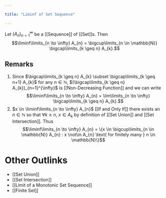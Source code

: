```yaml
---

title: "Liminf of Set Sequence"

---
```

Let $({A}_{n})_{n=1}^{\infty}$ be a [[Sequence]] of [[Set]]s. Then
$$\liminf\limits_{n \to \infty} A_{n} = \bigcup\limits_{n \in \mathbb{N}} \bigcap\limits_{k \geq n} A_{k}.$$

## Remarks
1. Since $\bigcap\limits_{k \geq n} A_{k} \subset \bigcap\limits_{k \geq n+1} A_{k}$ for any $n \in \mathbb{N}$, $(\bigcap\limits_{k \geq n} A_{k})_{n=1}^{\infty}$ is [[Non-Decreasing Function]] and we can write $$\liminf\limits_{n \to \infty} A_{n} = \lim\limits_{n \to \infty} \bigcap\limits_{k \geq n} A_{k}.$$
2. $x \in \liminf\limits_{n \to \infty} A_{n}$ [[If and Only If]] there exists an $n \in \mathbb{N}$ so that $\forall k \geq n$, $x \in A_{k}$ by definition of [[Set Union]] and [[Set Intersection]]. Thus $$\liminf\limits_{n \to \infty} A_{n} = \{x \in \bigcup\limits_{n \in \mathbb{N}} A_{n} : x \not\in A_{n} \text{ for finitely many } n \in \mathbb{N}\}$$
# Other Outlinks
- [[Set Union]]
- [[Set Intersection]]
- [[Limit of a Monotonic Set Sequence]]
- [[Finite Set]]